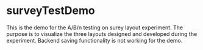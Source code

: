 # surveyTestDemo


This is the demo for the A/B/n testing on surey layout experiment. 
The purpose is to visualize the three layouts designed and developed during the experiment.
Backend saving functionality is not working for the demo.
